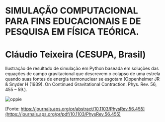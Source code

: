 # SIMULAÇÃO COMPUTACIONAL PARA FINS EDUCACIONAIS E DE PESQUISA EM FÍSICA TEÓRICA.
# Cláudio Teixeira (CESUPA, Brasil)

Ilustração de resultado de simulação em Python baseada em soluções das equações de campo gravitacional que descrevem o colapso de uma estrela quando suas fontes de energia termonuclear se esgotam (Oppenheimer JR & Snyder H (1939). On Continued Gravitational Contraction. Phys. Rev. 56, 455 – 59.).


![oppie](https://github.com/user-attachments/assets/176b9a50-b05a-4867-b749-ec77fce40b37)


[Fonte: https://journals.aps.org/pr/abstract/10.1103/PhysRev.56.455](https://journals.aps.org/pr/pdf/10.1103/PhysRev.56.455)
